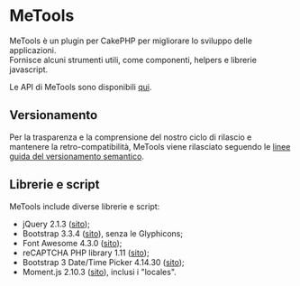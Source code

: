 # MeTools
MeTools è un plugin per CakePHP per migliorare lo sviluppo delle applicazioni.  
Fornisce alcuni strumenti utili, come componenti, helpers e librerie javascript.

Le API di MeTools sono disponibili [qui](http://repository.novatlantis.it/metools/API).

## Versionamento
Per la trasparenza e la comprensione del nostro ciclo di rilascio e mantenere la retro-compatibilità,
MeTools viene rilasciato seguendo le [linee guida del versionamento semantico](http://semver.org/lang/it).

## Librerie e script
MeTools include diverse librerie e script:

- jQuery 2.1.3 ([sito](http://jquery.com));
- Bootstrap 3.3.4 ([sito](http://getbootstrap.com)), senza le Glyphicons;
- Font Awesome 4.3.0 ([sito](http://fortawesome.github.com/Font-Awesome));
- reCAPTCHA PHP library 1.11 ([sito](https://developers.google.com/recaptcha));
- Bootstrap 3 Date/Time Picker 4.14.30 ([sito](https://github.com/Eonasdan/bootstrap-datetimepicker));
- Moment.js 2.10.3 ([sito](http://momentjs.com/)), inclusi i "locales".
